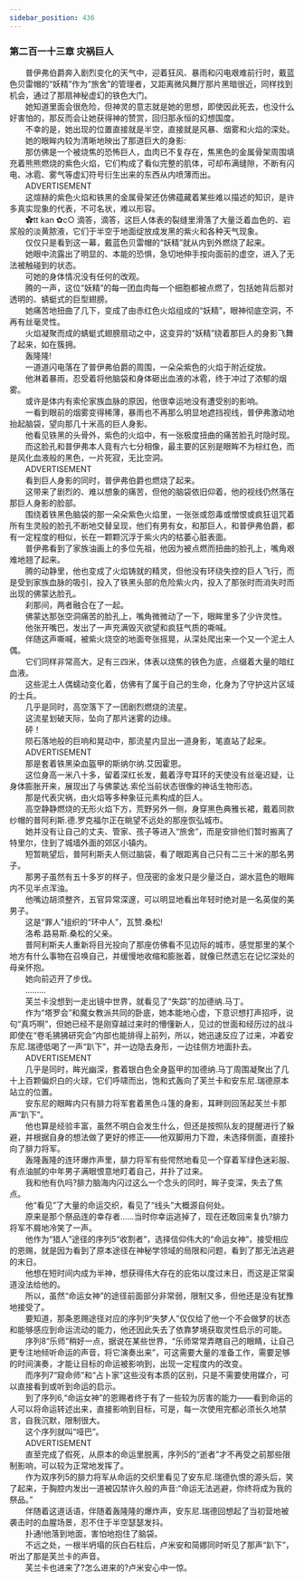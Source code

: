 ```yaml
---
sidebar_position: 436
---
```

### 第二百一十三章 灾祸巨人  


　　普伊弗伯爵奔入剧烈变化的天气中，迎着狂风、暴雨和闪电艰难前行时，戴蓝色贝雷帽的“妖精”作为“旅舍”的管理者，又距离微风舞厅那片黑暗很近，同样找到机会，通过了那扇神秘虚幻的铁色大门。  
　　她知道里面会很危险，但神灵的意志就是她的思想，即使因此死去，也没什么好害怕的，那反而会让她获得神的赞赏，回归那永恒的幻想国度。  
　　不幸的是，她出现的位置直接就是半空，直接就是风暴、烟雾和火焰的深处。  
　　她的眼眸内较为清晰地映出了那道巨大的身影:  
　　那仿佛是一个被烧焦的恐怖巨人，血肉已不复存在，焦黑色的金属骨架周围填充着熊熊燃烧的紫色火焰，它们构成了看似完整的肌体，可却布满缝隙，不断有闪电、冰雹、雾气等虚幻符号衍生出来的东西从内喷薄而出。  
　　ADVERTISEMENT  
　　这煊赫的紫色火焰和铁黑的金属骨架还仿佛蕴藏着某些难以描述的知识，是许多真实现象的代表，不可名状，难以形容。  
　　✿tt kan ✿c○ 滴答，滴答，这巨人体表的裂缝里滑落了大量泛着血色的、岩浆般的淡黄脓液，它们于半空于地面绽放成发黑的紫火和各种天气现象。  
　　仅仅只是看到这一幕，戴蓝色贝雷帽的“妖精”就从内到外燃烧了起来。  
　　她眼中流露出了明显的、本能的恐惧，急切地伸手按向面前的虚空，进入了无法被触碰到的状态。  
　　可她的身体情况没有任何的改观。  
　　腾的一声，这位“妖精”的每一团血肉每一个细胞都被点燃了，包括她背后那对透明的、蜻蜓式的巨型翅膀。  
　　她痛苦地扭曲了几下，变成了由赤红色火焰组成的“妖精”，眼神彻底空洞，不再有丝毫灵性。  
　　火焰凝聚而成的蜻蜓式翅膀扇动之中，这变异的“妖精”绕着那巨人的身影飞舞了起来，如在簇拥。  
　　轰隆隆!  
　　一道道闪电落在了普伊弗伯爵的周围，一朵朵紫色的火焰于附近绽放。  
　　他淋着暴雨，忍受着将他脑袋和身体砸出血液的冰雹，终于冲过了浓郁的烟雾。  
　　或许是体内有索伦家族血脉的原因，他很幸运地没有遭受别的影响。  
　　一看到眼前的烟雾变得稀薄，暴雨也不再那么明显地遮挡视线，普伊弗激动地抬起脑袋，望向那几十米高的巨人身影。  
　　他看见铁黑的头骨外，紫色的火焰中，有一张极度扭曲的痛苦脸孔时隐时现。  
　　而这脸孔和普伊弗本人竟有六七分相像，最主要的区别是眼眸不为棕红色，而是风化血液般的黑色，一片死寂，无比空洞。  
　　ADVERTISEMENT  
　　看到巨人身影的同时，普伊弗伯爵也燃烧了起来。  
　　这带来了剧烈的、难以想象的痛苦，但他的脑袋依旧仰着，他的视线仍然落在那巨人身影的脸部。  
　　围绕着铁黑色脑袋的那一朵朵紫色火焰里，一张张或怨毒或憎恨或疯狂诅咒着所有生灵般的脸孔不断地交替呈现，他们有男有女，和那巨人，和普伊弗伯爵，都有一定程度的相似，长在一颗颗沉浮于紫火内的枯萎心脏表面。  
　　普伊弗看到了家族油画上的多位先祖，他因为被点燃而扭曲的脸孔上，嘴角艰难地翘了起来。  
　　腾的动静里，他也变成了火焰铸就的精灵，但他没有环绕失控的巨人飞行，而是受到家族血脉的吸引，投入了铁黑头部的危险紫火内，投入了那张时而消失时而出现的佛蒙达脸孔。  
　　刹那间，两者融合在了一起。  
　　佛蒙达那张空洞痛苦的脸孔上，嘴角微微动了一下，眼眸里多了少许灵性。  
　　他张开嘴巴，发出了一声充满毁灭欲望和疯狂气质的嘶喊。  
　　伴随这声嘶喊，被紫火烧空的地面夸张摇晃，从深处爬出来一个又一个泥土人偶。  
　　它们同样非常高大，足有三四米，体表以烧焦的铁色为底，点缀着大量的暗红血液。  
　　这些泥土人偶蠕动变化着，仿佛有了属于自己的生命，化身为了守护这片区域的士兵。  
　　几乎是同时，高空落下了一团剧烈燃烧的流星。  
　　这流星划破天际，坠向了那片迷雾的边缘。  
　　砰！  
　　陨石落地般的巨响和晃动中，那流星内显出一道身影，笔直站了起来。  
　　ADVERTISEMENT  
　　那是套着铁黑染血盔甲的斯纳尔纳.艾因霍恩。  
　　这位身高一米八十多，留着深红长发，戴着浮夸耳环的天使没有丝毫迟疑，让身体膨胀开来，展现出了与佛蒙达.索伦当前状态很像的神话生物形态。  
　　那是代表灾祸，由火焰等多种象征元素构成的巨人。  
　　高空静静燃烧的无形火焰下方，荒野另外一侧，身穿黑色典雅长裙，戴着同款纱帽的普阿利斯.德.罗克福尔正在眺望不远处的那座恢弘城市。  
　　她并没有让自己的丈夫、管家、孩子等进入“旅舍”，而是安排他们暂时搬离了特里尔，住到了城墙外面的郊区小镇内。  
　　短暂眺望后，普阿利斯夫人侧过脑袋，看了眼距离自己只有二三十米的那名男子。  
　　那男子虽然有五十多岁的样子，但茂密的金发只是少量泛白，湖水蓝色的眼眸内不见半点浑浊。  
　　他嘴边胡须整齐，五官异常深邃，可以明显地看出年轻时绝对是一名英俊的美男子。  
　　这是“罪人”组织的“环中人”，瓦赞.桑松!  
　　洛希.路易斯.桑松的父亲。  
　　普阿利斯夫人重新将目光投向了那座仿佛看不见边际的城市，感觉那里的某个地方有什么事物在召唤自己，并缓慢地收缩和膨胀着，就像已然遗忘在记忆深处的母亲怀抱。  
　　她向前迈开了步伐。  
　　.........  
　　芙兰卡没想到一走出镜中世界，就看见了“失踪”的加德纳.马丁。  
　　作为“塔罗会”和魔女教派共同的卧底，她本能地心虚，下意识想打声招呼，说句“真巧啊”，但她已经不是刚穿越过来时的懵懂新人，见过的世面和经历过的战斗即使在“卷毛狒狒研究会”内部也能排得上前列，所以，她迅速反应了过来，冲着安东尼.瑞德低喝了一声“趴下”，并一边隐去身形，一边往侧方地面扑去。  
　　ADVERTISEMENT  
　　几乎是同时，眸光幽深，套着银白色全身盔甲的加德纳.马丁周围凝聚出了几十上百颗偏炽白的火球，它们呼啸而出，饱和式轰向了芙兰卡和安东尼.瑞德原本站立的位置。  
　　安东尼的眼眸内只有腓力将军套着黑色斗篷的身影，耳畔则回荡起芙兰卡那声“趴下”。  
　　他也算是经验丰富，虽然不明白会发生什么，但还是按照队友的提醒进行了躲避，并根据自身的想法做了更好的修正——他双脚用力下蹬，未选择侧面，直接扑向了腓力将军。  
　　轰隆轰隆的连环爆炸声里，腓力将军有些愕然地看见一个穿着军绿色迷彩服、有点油腻的中年男子满眼恨意地盯着自己，并扑了过来。  
　　我和他有仇吗?腓力脑海内闪过这么一个念头的同时，眸子变深，失去了焦点。  
　　他“看见”了大量的命运交织，看见了“线头”大概源自何处。  
　　原来是那个祭品连的幸存者……当时你幸运逃掉了，现在还敢回来复仇?腓力将军不屑地冷笑了一声。  
　　他作为“猎人”途径的序列5“收割者”，选择信仰伟大的“命运女神”，接受相应的恩赐，就是因为看到了原本途径在神秘学领域的局限和问题，看到了那无法逃避的末日。  
　　他想在短时间内成为半神，想获得伟大存在的庇佑以度过末日，而这是正常渠道没法给他的。  
　　所以，虽然“命运女神”的途径前面部分非常弱，限制又多，但他还是没有犹豫地接受了。  
　　要知道，那条恩赐途径对应的序列9“失梦人”仅仅给了他一个不会做梦的状态和能够感应到命运流动的能力，他还因此失去了依靠梦境获取灵性启示的可能。  
　　序列8“乐师”稍好一点，据说在某些世界，“乐师常常弄瞎自己的眼睛，让自己更专注地倾听命运的声音，将它演奏出来”，可这需要大量的准备工作，需要足够的时间演奏，才能让目标的命运被影响到，出现一定程度内的改变。  
　　而序列7“窥命师”和“占卜家”这些没有本质的区别，只是不需要使用媒介，可以直接看到或听到命运的启示。  
　　到了序列6,“命运女神”的恩赐者终于有了一些较为厉害的能力——看到命运的人可以将命运转述出来，直接影响到目标，可是，每一次使用完都必须长久地禁言，自我沉默，限制很大。  
　　这个序列就叫“哑巴”。  
　　ADVERTISEMENT  
　　直至完成了假死，从原本的命运里脱离，序列5的“逝者”才不再受之前那些限制影响，可以较为正常地发挥了。  
　　作为双序列5的腓力将军从命运的交织里看见了安东尼.瑞德仇恨的源头后，笑了起来，于胸腔内发出一道被囚禁许久般的声音:“命运无法逃避，你终将成为我的祭品。”  
　　伴随着这道话语，伴随着轰隆隆的爆炸声，安东尼.瑞德回想起了当初营地被袭击时的血腥场景，忍不住于半空瑟瑟发抖。  
　　扑通!他落到地面，害怕地抱住了脑袋。  
　　不远之处，一根半坍塌的灰白石柱后，卢米安和简娜同时听见了那声“趴下”，听出了那是芙兰卡的声音。  
　　芙兰卡也进来了?怎么进来的?卢米安心中一惊。  
